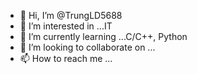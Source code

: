 - 👋 Hi, I’m @TrungLD5688
- 👀 I’m interested in ...IT
- 🌱 I’m currently learning ...C/C++, Python 
- 💞️ I’m looking to collaborate on ...
- 📫 How to reach me ...

<!---
TrungLD5688/TrungLD5688 is a ✨ special ✨ repository because its `README.md` (this file) appears on your GitHub profile.
You can click the Preview link to take a look at your changes.
--->
